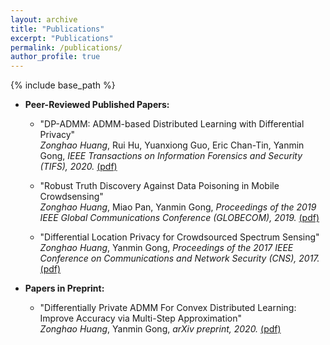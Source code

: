 ```yaml
---
layout: archive
title: "Publications"
excerpt: "Publications"
permalink: /publications/
author_profile: true
---
```

{% include base_path %}


* <b>Peer-Reviewed Published Papers:</b>
  * "DP-ADMM: ADMM-based Distributed Learning with Differential Privacy"<br/><i>Zonghao Huang</i>, Rui Hu, Yuanxiong Guo, Eric Chan-Tin, Yanmin Gong, <i> IEEE Transactions on Information Forensics and Security (TIFS), 2020.</i> [(pdf)](https://zonghaohuang007.github.io/home/files/paper2.pdf)

  * "Robust Truth Discovery Against Data Poisoning in Mobile Crowdsensing"<br/><i>Zonghao Huang</i>, Miao Pan, Yanmin Gong, <i>Proceedings of the 2019 IEEE Global Communications Conference (GLOBECOM), 2019.</i> [(pdf)](https://zonghaohuang007.github.io/home/files/paper3.pdf)

  * "Differential Location Privacy for Crowdsourced Spectrum Sensing"<br/><i>Zonghao Huang</i>, Yanmin Gong, <i>Proceedings of the
2017 IEEE Conference on Communications and Network Security (CNS), 2017.</i> [(pdf)](https://zonghaohuang007.github.io/home/files/paper1.pdf)

* <b>Papers in Preprint:</b>
  * "Differentially Private ADMM For Convex Distributed Learning: Improve Accuracy via Multi-Step Approximation"<br/> <i>Zonghao Huang</i>, Yanmin Gong, <i>arXiv preprint, 2020.</i> [(pdf)](https://zonghaohuang007.github.io/home/files/paper4.pdf)
